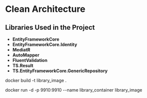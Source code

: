 # Clean Architecture

## Libraries Used in the Project
- **EntityFrameworkCore**
- **EntityFrameworkCore.Identity**
- **MediatR**
- **AutoMapper**
- **FluentValidation**
- **TS.Result**
- **TS.EntityFrameworkCore.GenericRepository**

docker build -t library_image .

docker run -d -p 9910:9910 --name library_container library_image
